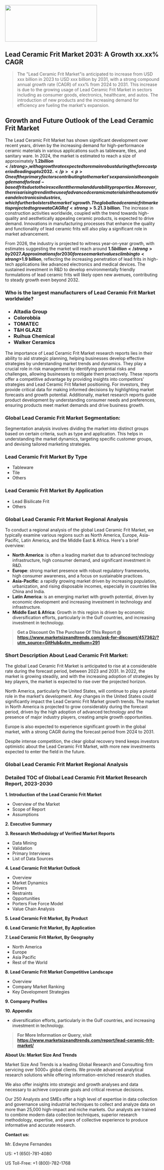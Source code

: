 <img src="https://100x100musica.es/wp-content/uploads/2024/12/Verified-Market-Reports-4-300x120.jpg" alt="" width="300" height="120" class="alignnone size-medium wp-image-100382" /><h2>Lead Ceramic Frit Market 2031: A&nbsp;Growth&nbsp;xx.xx% CAGR</h2><blockquote id="" class="">The "Lead Ceramic Frit Market"is anticipated to increase from USD xxx billion in 2023 to USD xxx billion by 2031, with a strong compound annual growth rate (CAGR) of xxx% from 2024 to 2031. This increase is due to the growing usage of Lead Ceramic Frit Market in sectors including as consumer goods, electronics, healthcare, and autos. The introduction of new products and the increasing demand for efficiency are fueling the market's expansion.</blockquote><p> <h2>Growth and Future Outlook of the Lead Ceramic Frit Market</h2> <p>The Lead Ceramic Frit Market has shown significant development over recent years, driven by the increasing demand for high-performance ceramic materials in various applications such as tableware, tiles, and sanitary ware. In 2024, the market is estimated to reach a size of approximately <strong>$1.2 billion</strong>, with a growth rate expected to remain robust during the forecast period leading up to 2032.</p> <p>One of the primary factors contributing to the market's expansion is the ongoing demand for lead-based frits due to their excellent thermal and durability properties. Moreover, there is a rising trend in the use of advanced ceramic materials in the automotive and electronics industries, which further bolsters the market's growth. The global lead ceramic frit market is projected to grow at a CAGR of <strong>5.2%</strong> between 2024 and 2032.</p> <p id="download-sample"></p> <p>By 2025, the market is forecasted to reach approximately <strong>$1.3 billion</strong>. The increase in construction activities worldwide, coupled with the trend towards high-quality and aesthetically appealing ceramic products, is expected to drive demand. Innovations in manufacturing processes that enhance the quality and functionality of lead ceramic frits will also play a significant role in market advancement.</p> <p>From 2026, the industry is projected to witness year-on-year growth, with estimates suggesting the market will reach around <strong>$1.5 billion</strong> by 2027. Approximations for 2030 foresee market values climbing to <strong>$1.9 billion</strong>, reflecting the increasing penetration of lead frits in high-tech applications like advanced electronics and medical devices. The sustained investment in R&D to develop environmentally friendly formulations of lead ceramic frits will likely open new avenues, contributing to steady growth even beyond 2032.</p></div></p><h3 id="" class="">Who is the largest manufacturers of&nbsp;Lead Ceramic Frit Market worldwide?</h3><h3 class=""><p><ul><li>Altadia Group </li><li> Colorobbia </li><li> TOMATEC </li><li> T&H GLAZE </li><li> Ruihua Chemical </li><li> Walker Ceramics</li></ul></p></h3><p id="ember58" class="ember-view reader-text-block__paragraph">The importance of&nbsp;Lead Ceramic Frit Market research reports lies in their ability to aid strategic planning, helping businesses develop effective strategies by understanding market trends and dynamics. They play a crucial role in risk management by identifying potential risks and challenges, allowing businesses to mitigate them proactively. These reports offer a competitive advantage by providing insights into competitors' strategies and Lead Ceramic Frit Market positioning. For investors, they provide critical data for making informed decisions by highlighting market forecasts and growth potential. Additionally, market research reports guide product development by understanding consumer needs and preferences, ensuring products meet market demands and drive business growth.</p><h3 id="" class="">Global&nbsp;Lead Ceramic Frit Market Segmentation:</h3><p id="" class="">Segmentation analysis involves dividing the market into distinct groups based on certain criteria, such as type and application. This helps in understanding the market dynamics, targeting specific customer groups, and devising tailored marketing strategies.</p><h3 id="" class="">Lead Ceramic Frit Market&nbsp;By Type</h3><p><p><ul><li>Tableware</li><li> Tile</li><li> Others</p></li></ul></p></p><h3 id="" class="">Lead Ceramic Frit Market&nbsp;By Application</h3><p class=""><p><ul><li>Lead Bisilicate Frit</li><li> Others</li></ul></p></p><h3 id="" class="">Global Lead Ceramic Frit Market Regional Analysis</h3><p id="" class="">To conduct a regional analysis of the global Lead Ceramic Frit Market, we typically examine various regions such as North America, Europe, Asia-Pacific, Latin America, and the Middle East &amp; Africa. Here's a brief overview:</p><ul><li><strong>North America</strong>: is often a leading market due to advanced technology infrastructure, high consumer demand, and significant investment in R&amp;D.</li><li><strong>Europe</strong>: strong market presence with robust regulatory frameworks, high consumer awareness, and a focus on sustainable practices.</li><li><strong>Asia-Pacific</strong>: a rapidly growing market driven by increasing population, urbanization, and rising disposable incomes, especially in countries like China and India.</li><li><strong>Latin America</strong>: is an emerging market with growth potential, driven by economic development and increasing investment in technology and infrastructure.</li><li><strong>Middle East &amp; Africa</strong>: Growth in this region is driven by economic diversification efforts, particularly in the Gulf countries, and increasing investment in technology.</li></ul><blockquote id="" class=""><strong>Get a Discount On The Purchase Of This Report @ <a href="https://www.marketsizeandtrends.com/download-sample/457362/?utm_source=GitHub&utm_medium=291" target="_blank">https://www.marketsizeandtrends.com/ask-for-discount/457362/?utm_source=GitHub&utm_medium=291</a></strong></blockquote><h3>Short Description About Lead Ceramic Frit Market:</h3><p id="ember58" class="ember-view reader-text-block__paragraph">The global&nbsp;Lead Ceramic Frit Market&nbsp;is anticipated to rise at a considerable rate during the forecast period, between 2023 and 2031. In 2022, the market is growing steadily, and with the increasing adoption of strategies by key players, the market is expected to rise over the projected horizon.</p><p id="ember59" class="ember-view reader-text-block__paragraph">North America, particularly the United States, will continue to play a pivotal role in the market's development. Any changes in the United States could significantly impact the&nbsp;Lead Ceramic Frit Market&nbsp;growth trends. The market in North America is projected to grow considerably during the forecast period, driven by the high adoption of advanced technology and the presence of major industry players, creating ample growth opportunities.</p><p id="ember60" class="ember-view reader-text-block__paragraph">Europe is also expected to experience significant growth in the global market, with a strong CAGR during the forecast period from 2024 to 2031.</p><p id="ember61" class="ember-view reader-text-block__paragraph">Despite intense competition, the clear global recovery trend keeps investors optimistic about the&nbsp;Lead Ceramic Frit Market, with more new investments expected to enter the field in the future.</p><h3 id="" class="">Global Lead Ceramic Frit Market Regional Analysis</h3><h3 id="" class="">Detailed TOC of Global Lead Ceramic Frit Market Research Report, 2023-2030</h3><p id="" class=""><strong>1. Introduction of the Lead Ceramic Frit Market</strong></p><ul><li>Overview of the Market</li><li>Scope of Report</li><li>Assumptions</li></ul><p id="" class=""><strong>2. Executive Summary</strong></p><p id="" class=""><strong>3. Research Methodology of Verified Market Reports</strong></p><ul><li>Data Mining</li><li>Validation</li><li>Primary Interviews</li><li>List of Data Sources</li></ul><p id="" class=""><strong>4. Lead Ceramic Frit Market Outlook</strong></p><ul><li>Overview</li><li>Market Dynamics</li><li>Drivers</li><li>Restraints</li><li>Opportunities</li><li>Porters Five Force Model</li><li>Value Chain Analysis</li></ul><p id="" class=""><strong>5. Lead Ceramic Frit Market, By Product</strong></p><p id="" class=""><strong>6. Lead Ceramic Frit Market, By Application</strong></p><p id="" class=""><strong>7. Lead Ceramic Frit Market, By Geography</strong></p><ul><li>North America</li><li>Europe</li><li>Asia Pacific</li><li>Rest of the World</li></ul><p id="" class=""><strong>8. Lead Ceramic Frit Market Competitive Landscape</strong></p><ul><li>Overview</li><li>Company Market Ranking</li><li>Key Development Strategies</li></ul><p id="" class=""><strong>9. Company Profiles</strong></p><p id="" class=""><strong>10. Appendix</strong></p><ul><li>diversification efforts, particularly in the Gulf countries, and increasing investment in technology.</li></ul><blockquote id="" class=""><strong>For More Information or Query, visit <strong><strong><a href="https://www.marketsizeandtrends.com/report/lead-ceramic-frit-market/" target="_blank">https://www.marketsizeandtrends.com/report/lead-ceramic-frit-market/</a></strong></strong></strong></blockquote><p id="" class=""><strong>About Us: Market Size And Trends</strong></p><p id="" class="">Market Size And Trends is a leading Global Research and Consulting firm servicing over 5000+ global clients. We provide advanced analytical research solutions while offering information-enriched research studies.</p><p id="" class="">We also offer insights into strategic and growth analyses and data necessary to achieve corporate goals and critical revenue decisions.</p><p id="" class="">Our 250 Analysts and SMEs offer a high level of expertise in data collection and governance using industrial techniques to collect and analyze data on more than 25,000 high-impact and niche markets. Our analysts are trained to combine modern data collection techniques, superior research methodology, expertise, and years of collective experience to produce informative and accurate research.</p><p id="" class=""><strong>Contact us:</strong></p><p id="" class="">Mr. Edwyne Fernandes</p><p id="" class="">US: +1 (650)-781-4080</p><p id="" class="">US Toll-Free: +1 (800)-782-1768</p>
